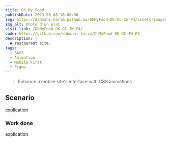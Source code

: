 ```yaml
---
title: Oh My Food
publishDate: 2023-06-08 10:00:00
img: https://dahmani-karim.github.io/OhMyFood-DK-OC-IW-P4/assets/images/restaurants/jay-wennington-N_Y88TWmGwA-unsplash.jpg
img_alt: Photo d'un plat
visit_link: /OhMyFood-DK-OC-IW-P4/
code: https://github.com/dahmani-karim/OhMyFood-DK-OC-IW-P4
description: |
  A restaurant site.
tags:
  - SASS
  - Animation
  - Mobile First
  - Figma
---
```


> Enhance a mobile site's interface with CSS animations

## Scenario

explication 


### Work done

explication